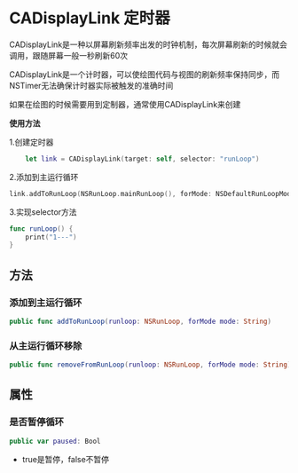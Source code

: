 # CADisplayLink 定时器
CADisplayLink是一种以屏幕刷新频率出发的时钟机制，每次屏幕刷新的时候就会调用，跟随屏幕一般一秒刷新60次

CADisplayLink是一个计时器，可以使绘图代码与视图的刷新频率保持同步，而NSTimer无法确保计时器实际被触发的准确时间

如果在绘图的时候需要用到定制器，通常使用CADisplayLink来创建


**使用方法**

1.创建定时器

```swift
   	let link = CADisplayLink(target: self, selector: "runLoop")
```

2.添加到主运行循环
   	
```swift
link.addToRunLoop(NSRunLoop.mainRunLoop(), forMode: NSDefaultRunLoopMode)
```


3.实现selector方法
   	
```swift
func runLoop() {
	print("1---")
}
```


## 方法
### 添加到主运行循环

```swift
public func addToRunLoop(runloop: NSRunLoop, forMode mode: String)
```

### 从主运行循环移除

```swift
public func removeFromRunLoop(runloop: NSRunLoop, forMode mode: String)
```

## 属性
### 是否暂停循环

```swift
public var paused: Bool
```

- true是暂停，false不暂停